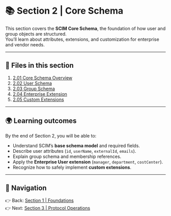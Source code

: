 # 📚 Section 2 | Core Schema

This section covers the **SCIM Core Schema**, the foundation of how user and group objects are structured.  
You’ll learn about attributes, extensions, and customization for enterprise and vendor needs.  

---

## 📖 Files in this section

1. [2.01 Core Schema Overview](2.01-core-schema-overview.md)  
2. [2.02 User Schema](2.02-user-schema.md)  
3. [2.03 Group Schema](2.03-group-schema.md)  
4. [2.04 Enterprise Extension](2.04-enterprise-extension.md)  
5. [2.05 Custom Extensions](2.05-custom-extensions.md)  

---

## 🌍 Learning outcomes

By the end of Section 2, you will be able to:  
- Understand SCIM’s **base schema model** and required fields.  
- Describe user attributes (`id`, `userName`, `externalId`, `emails`).  
- Explain group schema and membership references.  
- Apply the **Enterprise User extension** (`manager`, `department`, `costCenter`).  
- Recognize how to safely implement **custom extensions**.  

---

## 🔗 Navigation

👉 Back: [Section 1 | Foundations](../1-foundations/README.md)  
👉 Next: [Section 3 | Protocol Operations](../3-protocol-operations/README.md)
